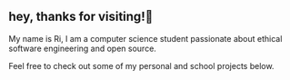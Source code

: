 ## hey, thanks for visiting!👾

My name is Ri, I am a computer science student passionate about ethical software engineering and open source.

Feel free to check out some of my personal and school projects below.
